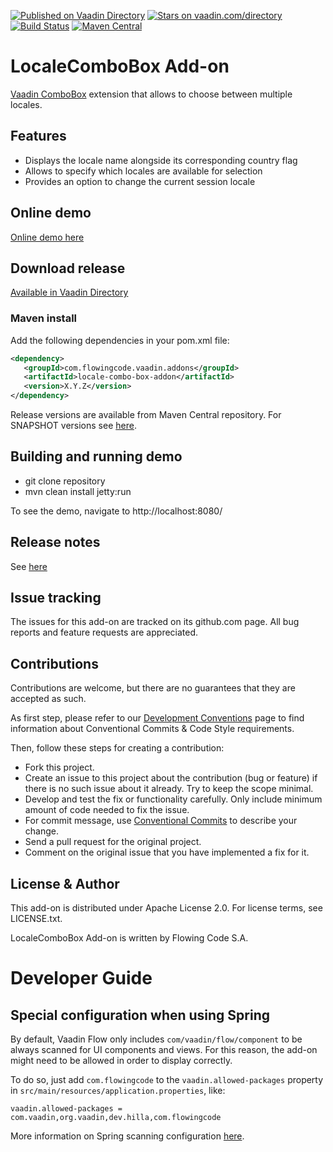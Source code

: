 [![Published on Vaadin Directory](https://img.shields.io/badge/Vaadin%20Directory-published-00b4f0.svg)](https://vaadin.com/directory/component/locale-combo-box-add-on)
[![Stars on vaadin.com/directory](https://img.shields.io/vaadin-directory/star/locale-combo-box-add-on.svg)](https://vaadin.com/directory/component/locale-combo-box-add-on)
[![Build Status](https://jenkins.flowingcode.com/job/LocaleComboBox-addon/badge/icon)](https://jenkins.flowingcode.com/job/LocaleComboBox-addon)
[![Maven Central](https://img.shields.io/maven-central/v/com.flowingcode.vaadin.addons/locale-combo-box-addon)](https://mvnrepository.com/artifact/com.flowingcode.vaadin.addons/locale-combo-box-addon)

# LocaleComboBox Add-on

[Vaadin ComboBox](https://vaadin.com/docs/latest/components/combo-box) extension that allows to choose between multiple locales.

## Features

* Displays the locale name alongside its corresponding country flag
* Allows to specify which locales are available for selection
* Provides an option to change the current session locale

## Online demo

[Online demo here](http://addonsv24.flowingcode.com/locale-combo-box)

## Download release

[Available in Vaadin Directory](https://vaadin.com/directory/component/locale-combo-box-add-on)

### Maven install

Add the following dependencies in your pom.xml file:

```xml
<dependency>
   <groupId>com.flowingcode.vaadin.addons</groupId>
   <artifactId>locale-combo-box-addon</artifactId>
   <version>X.Y.Z</version>
</dependency>
```

Release versions are available from Maven Central repository. For SNAPSHOT versions see [here](https://maven.flowingcode.com/snapshots/).

## Building and running demo

- git clone repository
- mvn clean install jetty:run

To see the demo, navigate to http://localhost:8080/

## Release notes

See [here](https://github.com/FlowingCode/LocaleComboBox/releases)

## Issue tracking

The issues for this add-on are tracked on its github.com page. All bug reports and feature requests are appreciated. 

## Contributions

Contributions are welcome, but there are no guarantees that they are accepted as such. 

As first step, please refer to our [Development Conventions](https://github.com/FlowingCode/DevelopmentConventions) page to find information about Conventional Commits & Code Style requirements.

Then, follow these steps for creating a contribution:

- Fork this project.
- Create an issue to this project about the contribution (bug or feature) if there is no such issue about it already. Try to keep the scope minimal.
- Develop and test the fix or functionality carefully. Only include minimum amount of code needed to fix the issue.
- For commit message, use [Conventional Commits](https://github.com/FlowingCode/DevelopmentConventions/blob/main/conventional-commits.md) to describe your change.
- Send a pull request for the original project.
- Comment on the original issue that you have implemented a fix for it.

## License & Author

This add-on is distributed under Apache License 2.0. For license terms, see LICENSE.txt.

LocaleComboBox Add-on is written by Flowing Code S.A.

# Developer Guide

<!-- TODO: ## Getting started -->

## Special configuration when using Spring

By default, Vaadin Flow only includes ```com/vaadin/flow/component``` to be always scanned for UI components and views. For this reason, the add-on might need to be allowed in order to display correctly. 

To do so, just add ```com.flowingcode``` to the ```vaadin.allowed-packages``` property in ```src/main/resources/application.properties```, like:

```vaadin.allowed-packages = com.vaadin,org.vaadin,dev.hilla,com.flowingcode```
 
More information on Spring scanning configuration [here](https://vaadin.com/docs/latest/integrations/spring/configuration/#configure-the-scanning-of-packages).
